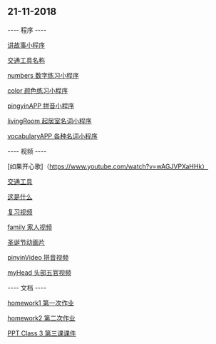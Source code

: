 ## 21-11-2018

---- 程序 ----

[讲故事小程序](http://www.yes-chinese.com/v2010/reading/)

[交通工具名称](http://www.yes-chinese.com/card/view.html?theme=Transportation)

[numbers 数字练习小程序](http://www.4399.com/flash/65052_2.htm)

[color 颜色练习小程序](https://www.petralingua.com/members/zh/lekcija_boje/index.php)

[pingyinAPP 拼音小程序](http://www.4399.com/flash/112950_3.htm)

[livingRoom 起居室名词小程序](http://www.languageguide.org/mandarin/vocabulary/den/)

[vocabularyAPP 各种名词小程序](http://www.languageguide.org/mandarin/vocabulary/)

---- 视频 ----

[如果开心歌]（https://www.youtube.com/watch?v=wAGJVPXaHHk）

[交通工具](https://www.youtube.com/watch?v=9UDdhMYlgW4)

[这是什么](https://www.youtube.com/watch?v=_NSQyG66Osg&index=2&list=PLZ27m2K2W5n52BZVKeQcDJVINEYERsgIn)

[复习视频](https://www.youtube.com/watch?v=N0X_nEWU9rI)

[family 家人视频](https://www.youtube.com/watch?v=uc7qd9xPpDY&list=PLviExGKNfEbnMiUEw7SH_TxxSeNFW9iWs&index=4)

[圣诞节动画片](https://www.youtube.com/watch?v=2crEQx6nv60&list=PLZ27m2K2W5n4gti-bGuKB7XGOWsZ1PoNL&index=2)

[pinyinVideo 拼音视频](https://www.youtube.com/watch?v=b6h4p5GbAXw&list=PLr5LXsaS25pNgGZIJEi1LdkCkrjq_o2nB&index=2)

[myHead 头部五官视频](https://www.youtube.com/watch?v=EEU8X1QtkR8)

---- 文档 ----

[homework1 第一次作业](./resources/Homework1.pdf)

[homework2 第二次作业](./resources/Homework2.pdf)

[PPT Class 3 第三课课件](./resources/第三课.pdf)
